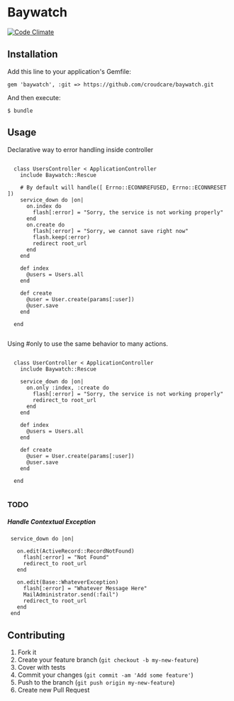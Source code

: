 # Baywatch

[![Code Climate](https://codeclimate.com/repos/520379417e00a429dc02c367/badges/6a679ba794edb297e6e0/gpa.png)](https://codeclimate.com/repos/520379417e00a429dc02c367/feed)

## Installation

Add this line to your application's Gemfile:

    gem 'baywatch', :git => https://github.com/croudcare/baywatch.git

And then execute:

    $ bundle


## Usage

Declarative way to error handling inside controller

````

  class UsersController < ApplicationController
    include Baywatch::Rescue

    # By default will handle([ Errno::ECONNREFUSED, Errno::ECONNRESET ])
    service_down do |on|      
      on.index do
        flash[:error] = "Sorry, the service is not working properly"
      end
      on.create do 
        flash[:error] = "Sorry, we cannot save right now"
        flash.keep(:error)
        redirect root_url
      end
    end
    
    def index
      @users = Users.all
    end
    
    def create
      @user = User.create(params[:user])
      @user.save
    end
    
  end
  
````

Using #only to use the same behavior to many actions.


````

  class UserController < ApplicationController
    include Baywatch::Rescue

    service_down do |on|      
      on.only :index, :create do
        flash[:error] = "Sorry, the service is not working properly"
        redirect_to root_url
      end
    end
    
    def index
      @users = Users.all
    end
    
    def create
      @user = User.create(params[:user])
      @user.save
    end
    
  end
  
````




### TODO
##### Handle Contextual Exception
 
 ```
  service_down do |on|
  
    on.edit(ActiveRecord::RecordNotFound)
      flash[:error] = "Not Found"
      redirect_to root_url
    end
    
    on.edit(Base::WhateverException)
      flash[:error] = "Whatever Message Here"
      MailAdministrator.send(:fail")
      redirect_to root_url
    end
  end
 ```
 
## Contributing

1. Fork it
2. Create your feature branch (`git checkout -b my-new-feature`)
3. Cover with tests
4. Commit your changes (`git commit -am 'Add some feature'`)
5. Push to the branch (`git push origin my-new-feature`) 
6. Create new Pull Request
